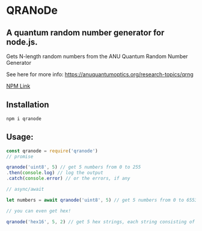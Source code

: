 # QRANoDe

## A quantum random number generator for node.js.
Gets N-length random numbers from the ANU Quantum Random Number Generator

See here for more info: https://anuquantumoptics.org/research-topics/qrng

[NPM Link](https://npmjs.com/package/qranode)


## Installation

`npm i qranode`

## Usage:

```js
const qranode = require('qranode')
// promise

qranode('uint8', 5) // get 5 numbers from 0 to 255
.then(console.log) // log the output
.catch(console.error) // or the errors, if any

// async/await

let numbers = await qranode('uint8', 5) // get 5 numbers from 0 to 65535

// you can even get hex!

qranode('hex16', 5, 2) // get 5 hex strings, each string consisting of 2 hex blocks between 0000 and ffff
```
